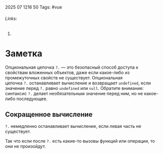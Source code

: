 2025 07 1216 50
Tags: #vue 
###### Links: 
1) 
# Заметка
Опциональная цепочка `?.` — это безопасный способ доступа к свойствам вложенных объектов, даже если какое-либо из промежуточных свойств не существует.
Опциональная цепочка `?.` останавливает вычисление и возвращает `undefined`, если значение перед `?.` равно `undefined` или `null`. Обратите внимание: синтаксис `?.` делает необязательным значение перед ним, но не какое-либо последующее.
## Сокращенное вычисление
`?.` немедленно останавливает вычисление, если левая часть не существует.

Так что если после `?.` есть какие-то вызовы функций или операции, то они не произойдут.